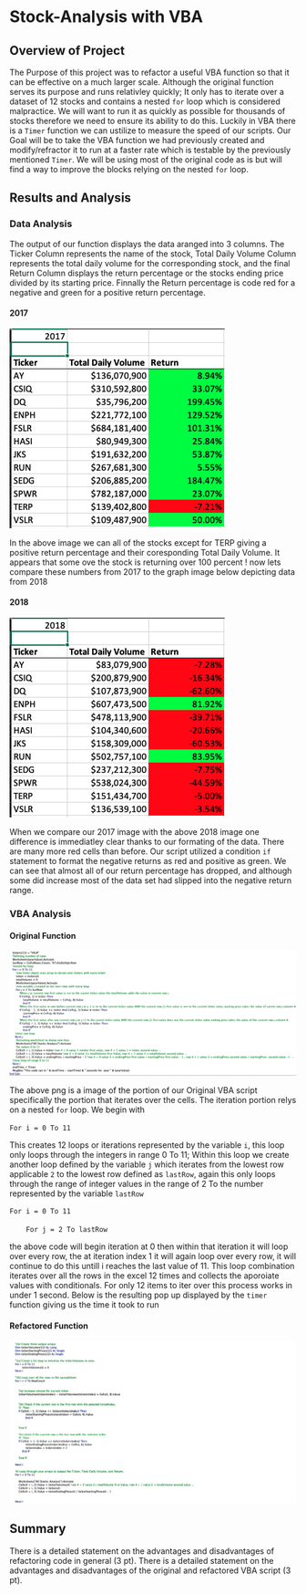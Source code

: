 # Stock-Analysis with VBA 

## Overview of Project
The Purpose of this project was to refactor a useful VBA function so that it can be effective on a much larger scale. Although the original function serves its purpose and runs relativley quickly; It only has to iterate over a dataset of 12 stocks and contains a nested `for` loop which is considered malpractice. We will want to run it as quickly as possible for thousands of stocks therefore we need to ensure its ability to do this. Luckily in VBA there is a `Timer` function we can ustilize to measure the speed of our scripts. Our Goal will be to take the VBA function we had previously created and modify/refractor it to run at a faster rate which is testable by the previously mentioned `Timer`. We will be using most of the original code as is but will find a way to improve the blocks relying on the nested `for` loop.  
## Results and Analysis

### Data Analysis
The output of our function displays the data aranged into 3 columns. The Ticker Column represents the name of the stock, Total Daily Volume Column represents the total daily volume for the corresponding stock, and the final Return Column displays the return percentage or the stocks ending price divided by its starting price.
Finnally the Return percentage is code red for a negative and green for a positive return percentage.

#### 2017
![alt text](https://github.com/sebcampos/stock-analysis/blob/master/other_pngs/2017.png)

In the above image we can all of the stocks except for TERP giving a positive return percentage and their coresponding Total Daily Volume. It appears that some ove the stock is returning over 100 percent ! now lets compare these numbers from 2017 to the graph image below depicting data from 2018

#### 2018
![alt text](https://github.com/sebcampos/stock-analysis/blob/master/other_pngs/2018.png)

When we compare our 2017 image with the above 2018 image one difference is immediatley clear thanks to our formating of the data. There are many more red cells than before. Our script utilized a condition `if` statement to format the negative returns as red and positive as green. We can see that almost all of our return percentage has dropped, and although some did increase most of the data set had slipped into the negative return range.


### VBA Analysis
#### Original Function
![alt text](https://github.com/sebcampos/stock-analysis/blob/master/other_pngs/VBA_function.png)

The above png is a image of the portion of our Original VBA script specifically the portion that iterates over the cells. The iteration portion relys on a nested `for` loop. 
We begin with 

`For i = 0 To 11`

This creates 12 loops or iterations represented by the variable `i`, this loop only loops through the integers  in range 0 To 11; Within this loop we create another loop defined by the variable `j` which iterates from the lowest row applicable `2` to the lowest row defined as `lastRow`, again this only loops through the range of integer values in the range of 2 To the number represented by the variable `lastRow`

    For i = 0 To 11
    
        For j = 2 To lastRow
the above code will begin iteration at 0 then within that iteration it will loop over every row, the at iteration index 1 it will again loop over every row, it will continue to do this untill i reaches the last value of 11. This loop combination iterates over all the rows in the excel 12 times and collects the aporoiate values with conditionals. For only 12 items to iter over this process works in under 1 second. Below is the resulting pop up displayed by the `timer` function giving us the time it took to run

#### Refactored Function
![alt text](https://github.com/sebcampos/stock-analysis/blob/master/other_pngs/VBA_Functionrefactored.png)

## Summary
There is a detailed statement on the advantages and disadvantages of refactoring code in general (3 pt).
There is a detailed statement on the advantages and disadvantages of the original and refactored VBA script (3 pt).